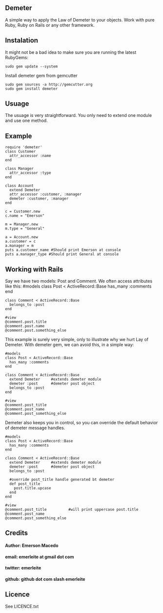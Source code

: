 ## Demeter

A simple way to apply the Law of Demeter to your objects. Work with pure Ruby, Ruby on Rails or any other framework.

## Instalation

It might not be a bad idea to make sure you are running the latest RubyGems:

    sudo gem update --system

Install demeter gem from gemcutter

    sudo gem sources -a http://gemcutter.org
    sudo gem install demeter

## Usuage

The usuage is very straightforward. You only need to extend one module and use one method.

## Example

    require 'demeter'
    class Customer
      attr_accessor :name
    end
    
    class Manager
      attr_accessor :type
    end
     
    class Account
      extend Demeter
      attr_accessor :customer, :manager
      demeter :customer, :manager
    end
     
    c = Customer.new
    c.name = "Emerson"
     
    m = Manager.new
    m.type = "General"
     
    a = Account.new
    a.customer = c
    a.manager = m
    puts a.customer_name #Should print Emerson at console
    puts a.manager_type #Should print General at console

## Working with Rails
Say we have two models: Post and Comment. We often access attributes like this:
    #models
    class Post < ActiveRecord::Base
      has_many :comments
    end
    
    class Comment < ActiveRecord::Base
      belongs_to :post
    end

    #view
    @comment.post.title
    @comment.post.name
    @comment.post.something_else

This example is surely very simple, only to illustrate why we hurt Lay of Demeter. With demeter gem, we can avoid this, in a simple way:

    #models
    class Post < ActiveRecord::Base
      has_many :comments
    end
    
    class Comment < ActiveRecord::Base
      extend Demeter     #extends demeter module
      demeter :post      #demeter post object
      belongs_to :post
    end

    #view
    @comment.post_title
    @comment.post_name
    @comment.post_something_else

Demeter also keeps you in control, so you can override the default behavior of demeter message handles.

    #models
    class Post < ActiveRecord::Base
      has_many :comments
    end
    
    class Comment < ActiveRecord::Base
      extend Demeter     #extends demeter module
      demeter :post      #demeter post object
      belongs_to :post

      #override post_title handle generated bt demeter
      def post_title
        post.title.upcase
      end
    end

    #view
    @comment.post_title          #will print uppercase post.title
    @comment.post_name
    @comment.post_something_else

## Credits
#### Author: Emerson Macedo
#### email: emerleite at gmail dot com
#### twitter: emerleite
#### github: github dot com slash emerleite

## Licence
See LICENCE.txt
